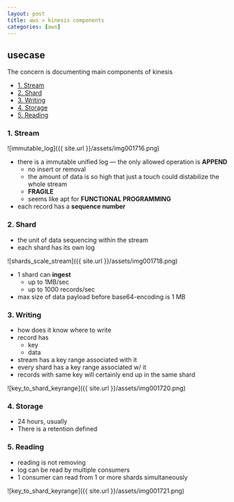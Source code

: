 ```yaml
---
layout: post
title: aws > kinesis components
categories: [aws]
---
```

## usecase
The concern is documenting main components of kinesis

<!-- TOC -->

- [1. Stream](#1-stream)
- [2. Shard](#2-shard)
- [3. Writing](#3-writing)
- [4. Storage](#4-storage)
- [5. Reading](#5-reading)

<!-- /TOC -->

### 1. Stream  

![immutable_log]({{ site.url }}/assets/img001716.png)

* there is a immutable unified log — the only allowed operation is **APPEND**
    * no insert or removal 
    * the amount of data is so high that just a touch could distabilize the whole stream
    * **FRAGILE**
    * seems like apt for **FUNCTIONAL PROGRAMMING**
* each record has a **sequence number**

### 2. Shard
* the unit of data sequencing within the stream
* each shard has its own log

 ![shards_scale_stream]({{ site.url }}/assets/img001718.png)

* 1 shard can **ingest** 
    * up to 1MB/sec
    * up to 1000 records/sec
* max size of data payload before base64-encoding is 1 MB

### 3. Writing 
* how does it know where to write
* record has
    * key
    * data
* stream has a key range associated with it
* every shard has a key range associated w/ it
* records with same key will certainly end up in the same shard

![key_to_shard_keyrange]({{ site.url }}/assets/img001720.png)

### 4. Storage 
* 24 hours, usually
* There is a retention defined

### 5. Reading
* reading is not removing
* log can be read by multiple consumers 
* 1 consumer can read from 1 or more shards simultaneously 

![key_to_shard_keyrange]({{ site.url }}/assets/img001721.png)
